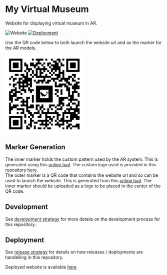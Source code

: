 # My Virtual Museum
Website for displaying virtual museum in AR.

![Website](https://img.shields.io/website?down_color=red&down_message=down&up_color=success&up_message=live&url=http%3A%2F%2Fhttps://my-virtual-museum.herokuapp.com/%2F)
[![Deployment](https://github.com/benknight135/my-virtual-museum/actions/workflows/deploy.yml/badge.svg)](https://github.com/benknight135/my-virtual-museum/actions/workflows/deploy.yml)

Use the QR code below to both launch the website url and as the marker for the AR models.

<img src="images/qr-code.png" alt="drawing" width="250"/>

## Marker Generation
The inner marker holds the custom pattern used by the AR system. This is generated using this [online tool](https://jeromeetienne.github.io/AR.js/three.js/examples/marker-training/examples/generator.html). The custom logo used is provided in this repository [here](images/marker_whale.png).  
The outer marker is a QR code that contains the website url and so can be used to launch the website. This is generated from this [online tool](qrcode-monkey.com). The inner marker should be uploaded as a logo to be placed in the center of the QR code.

## Development
See [development strategy](.github/DEVELOPMENT_STRATEGY.md) for more details on the development process for this repository. 

## Deployment
See [release strategy](.github/RELEASE_STRATEGY.md) for details on how releases / deployments are handelling in this repository.

Deployed website is available [here](https://my-virtual-museum.herokuapp.com)

